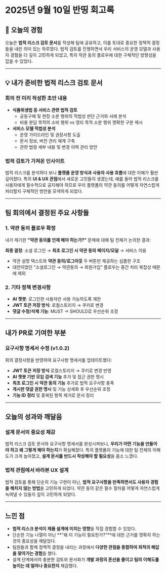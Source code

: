# 2025년 9월 10일 반띵 회고록

## 📌 오늘의 경험

오늘은 **법적 리스크 검토 문서**를 작성해 팀에 공유하고, 이를 토대로 중요한 정책적 결정들을 내린 의미 있는 하루였다.
법적 검토를 진행하면서 우리 서비스의 운영 모델과 사용자 경험을 더 깊이 고민하게 되었고, 특히 약관 동의 플로우에 대한 구체적인 방향성을 잡을 수 있었다.

---

## 💡 내가 준비한 법적 리스크 검토 문서

### 회의 전 미리 작성한 초안 내용

* **식품위생법 등 서비스 관련 법적 검토**
  * 공동구매 및 현장 소분 행위의 적법성 판단 근거와 사례 분석
  * 비용 분담 목적의 소비 행위 vs 영리 목적 소분 행위 명확한 구분 제시
* **서비스 모델 적법성 분석**
  * 운영 가이드라인 및 권장사항 도출
  * 문서 정보, 버전 관리 체계 구축
  * 관련 법령 세부 내용 및 변경 이력 관리 방안

### 법적 검토가 가져온 인사이트

법적 리스크를 분석하다 보니 **플랫폼 운영 방식과 사용자 사용 흐름**에 대한 이해가 훨씬 깊어졌다.
특히 **UI & UX 관점**에서 새로운 고민들이 생겼는데, 예를 들어 법적 리스크를 사용자에게 필수적으로 공지해야 하므로 우리 플랫폼의 약관 동의를 어떻게 자연스럽게 처리할지 구체적인 방안을 모색하게 되었다.

---

## 팀 회의에서 결정된 주요 사항들

### 1. 약관 동의 플로우 확정

내가 제기한 **"약관 동의를 언제 해야 하는가?"** 문제에 대해 팀 전체가 논의한 결과:

**최종 결정**: 소셜 로그인 → **최초 로그인 시 약관 동의 페이지/모달** → 서비스 이용
* 약관 설명 텍스트와 **약관 동의/로그아웃** 두 버튼만 제공하는 심플한 구조
* 대안이었던 "소셜로그인 → 약관동의 → 회원가입" 플로우는 중간 처리 복잡성 때문에 제외

### 2. 기타 정책 변경사항

* **AI 챗봇**: 로그인한 사용자만 사용 가능하도록 제한
* **JWT 토큰 저장 방식**: 로컬스토리지 → 쿠키로 변경
* **댓글 수정/삭제 기능**: MUST → SHOULD로 우선순위 조정

---

## 내가 PR로 기여한 부분

### 요구사항 명세서 수정 (v1.0.2)

회의 결정사항을 반영하여 요구사항 명세서를 업데이트했다:

* **JWT 토큰 저장 방식** 로컬스토리지 → 쿠키로 변경 반영
* **AI 챗봇 기반 모임 검색 기능** 추가 및 접근 권한 명시
* **최초 로그인 시 약관 동의 기능** 추가로 법적 요구사항 충족
* **게시판 댓글 권한 명시** 및 기능 상세화 후 우선순위 조정
* **기능 ID 정리** 및 중복된 항목 제거로 문서 정리

---

## 오늘의 성과와 깨달음

### 설계 문서의 중요성 체감

법적 리스크 검토 문서와 요구사항 명세서를 완성시켜보니, **우리가 어떤 기능을 만들어야 하고 왜 그렇게 해야 하는지**가 확실해졌다.
특히 플랫폼의 기능에 대한 팀 전체의 이해도가 크게 높아졌고, **설계 문서를 반드시 작성해야 할 필요성**을 몸소 느꼈다.

### 법적 관점에서 바라본 UX 설계

법적 검토를 통해 단순히 기능 구현이 아닌, **법적 요구사항을 만족하면서도 사용자 경험을 해치지 않는 방법**을 고민하게 되었다.
약관 동의 같은 필수 절차를 어떻게 자연스럽게 녹여낼 수 있을지 깊이 고민하게 되었다.

---

## 느낀 점

* **법적 리스크 분석이 제품 설계에 미치는 영향**을 직접 경험할 수 있었다.
* 단순한 기능 나열이 아닌 **"왜 이 기능이 필요한가?"**에 대한 근거를 명확히 하는 것의 중요성을 깨달았다.
* 팀원들과 함께 정책적 결정을 내리는 과정에서 **다양한 관점을 종합하여 최적의 해답을 찾아가는 경험**을 했다.
* 설계 단계에서의 충분한 검토와 문서화가 **개발 과정의 혼선을 줄이고 팀의 이해도를 높이는 데 얼마나 중요한지** 체감했다.
